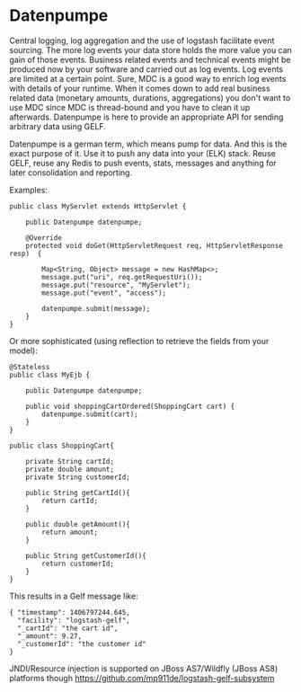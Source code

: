 # Datenpumpe

Central logging, log aggregation and the use of logstash facilitate event sourcing. The more log events your data store holds the
more value you can gain of those events. Business related events and technical events might be produced now by your software and carried
out as log events. Log events are limited at a certain point. Sure, MDC is a good way to enrich log events with details of your runtime.
When it comes down to add real business related data (monetary amounts, durations, aggregations) you don't want to use MDC
since MDC is thread-bound and you have to clean it up afterwards. Datenpumpe is here to provide an appropriate API for
sending arbitrary data using GELF.

Datenpumpe is a german term, which means pump for data. And this is the exact purpose of it.
Use it to push any data into your (ELK) stack. Reuse GELF, reuse any Redis to push events, stats, messages and anything
for later consolidation and reporting.

Examples:

    public class MyServlet extends HttpServlet {

        public Datenpumpe datenpumpe;

        @Override
        protected void doGet(HttpServletRequest req, HttpServletResponse resp)  {

            Map<String, Object> message = new HashMap<>;
            message.put("uri", req.getRequestUri());
            message.put("resource", "MyServlet");
            message.put("event", "access");

            datenpumpe.submit(message);
        }
    }

Or more sophisticated (using reflection to retrieve the fields from your model):

    @Stateless
    public class MyEjb {

        public Datenpumpe datenpumpe;

        public void shoppingCartOrdered(ShoppingCart cart) {
            datenpumpe.submit(cart);
        }
    }

    public class ShoppingCart{

        private String cartId;
        private double amount;
        private String customerId;

        public String getCartId(){
            return cartId;
        }

        public double getAmount(){
            return amount;
        }

        public String getCustomerId(){
            return customerId;
        }
    }

This results in a Gelf message like:

    { "timestamp": 1406797244.645,
      "facility": "logstash-gelf",
      "_cartId": "the cart id",
      "_amount": 9.27,
      "_customerId": "the customer id"
    }

JNDI/Resource injection is supported on JBoss AS7/Wildfly (JBoss AS8) platforms though https://github.com/mp911de/logstash-gelf-subsystem
